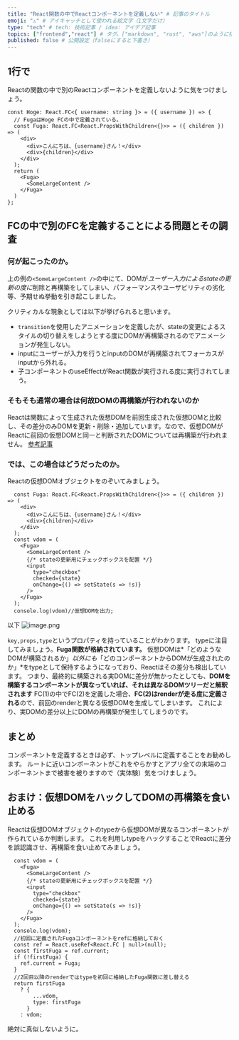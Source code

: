 ```yaml
---
title: "React関数の中でReactコンポーネントを定義しない" # 記事のタイトル
emoji: "⚠️" # アイキャッチとして使われる絵文字（1文字だけ）
type: "tech" # tech: 技術記事 / idea: アイデア記事
topics: ["frontend","react"] # タグ。["markdown", "rust", "aws"]のように指定する
published: false # 公開設定（falseにすると下書き）
---
```


## 1行で
Reactの関数の中で別のReactコンポーネントを定義しないように気をつけましょう。

```tsx:やってはいけない実装
const Hoge: React.FC<{ username: string }> = ({ username }) => {
  // FugaはHoge FCの中で定義されている。
  const Fuga: React.FC<React.PropsWithChildren<{}>> = ({ children }) => (
    <div>
      <div>こんにちは、{username}さん！</div>
      <div>{children}</div>
    </div>
  );
  return (
    <Fuga>
      <SomeLargeContent />
    </Fuga>
  )
};
```

## FCの中で別のFCを定義することによる問題とその調査

### 何が起こったのか。
上の例の`<SomeLargeContent />`の中にて、DOMが*ユーザー入力によるstateの更新の度に*削除と再構築をしてしまい、パフォーマンスやユーザビリティの劣化等、予期せぬ挙動を引き起こしました。

クリティカルな現象としては以下が挙げられると思います。

- `transition`を使用したアニメーションを定義したが、stateの変更によるスタイルの切り替えをしようとする度にDOMが再構築されるのでアニメーションが発生しない。
- inputにユーザーが入力を行うとinputのDOMが再構築されてフォーカスがinputから外れる。
- 子コンポーネントのuseEffectがReact関数が実行される度に実行されてしまう。

### そもそも通常の場合は何故DOMの再構築が行われないのか
Reactは関数によって生成された仮想DOMを前回生成された仮想DOMと比較し、その差分のみDOMを更新・削除・追加しています。なので、仮想DOMがReactに前回の仮想DOMと同一と判断されたDOMについては再構築が行われません。
[参考記事](https://qiita.com/muraikenta/items/21eb5b2e0d1c7c95e3b8)

### では、この場合はどうだったのか。
Reactの仮想DOMオブジェクトをのぞいてみましょう。

```tsx
  const Fuga: React.FC<React.PropsWithChildren<{}>> = ({ children }) => (
    <div>
      <div>こんにちは、{username}さん！</div>
      <div>{children}</div>
    </div>
  );
  const vdom = (
    <Fuga>
      <SomeLargeContent />
      {/* stateの更新用にチェックボックスを配置 */}
      <input
        type="checkbox"
        checked={state}
        onChange={() => setState(s => !s)}
      />
    </Fuga>
  );
  console.log(vdom)//仮想DOMを出力;
```
以下
![image.png](https://qiita-image-store.s3.ap-northeast-1.amazonaws.com/0/294714/01d2d05f-a109-37cd-62de-e69aaa622024.png)

`key,props,type`というプロパティを持っていることがわかります。
typeに注目してみましょう。**Fuga関数が格納されています。**
仮想DOMは*「どのようなDOMが構築されるか」*以外にも*「どのコンポーネントからDOMが生成されたのか」*をtypeとして保持するようになっており、Reactはその差分も検出しています。
つまり、最終的に構築される実DOMに差分が無かったとしても、**DOMを構築するコンポーネントが異なっていれば、それは異なるDOMツリーだと解釈されます**
FC(1)の中でFC(2)を定義した場合、**FC(2)はrenderが走る度に定義される**ので、前回のrenderと異なる仮想DOMを生成してしまいます。
これにより、実DOMの差分以上にDOMの再構築が発生してしまうのです。

## まとめ
コンポーネントを定義するときは必ず、トップレベルに定義することをお勧めします。
ルートに近いコンポーネントがこれをやらかすとアプリ全ての末端のコンポーネントまで被害を被りますので（実体験）気をつけましょう。

## おまけ：仮想DOMをハックしてDOMの再構築を食い止める
Reactは仮想DOMオブジェクトのtypeから仮想DOMが異なるコンポーネントが作られているか判断します。
これを利用しtypeをハックすることでReactに差分を誤認識させ、再構築を食い止めてみましょう。

```tsx
  const vdom = (
    <Fuga>
      <SomeLargeContent />
      {/* stateの更新用にチェックボックスを配置 */}
      <input
        type="checkbox"
        checked={state}
        onChange={() => setState(s => !s)}
      />
    </Fuga>
  );
  console.log(vdom);
  //初回に定義されたFugaコンポーネントをrefに格納しておく
  const ref = React.useRef<React.FC | null>(null);
  const firstFuga = ref.current;
  if (!firstFuga) {
    ref.current = Fuga;
  }
  //2回目以降のrenderではtypeを初回に格納したFuga関数に差し替える
  return firstFuga
    ? {
        ...vdom,
        type: firstFuga
      }
    : vdom;

```

絶対に真似しないように。






